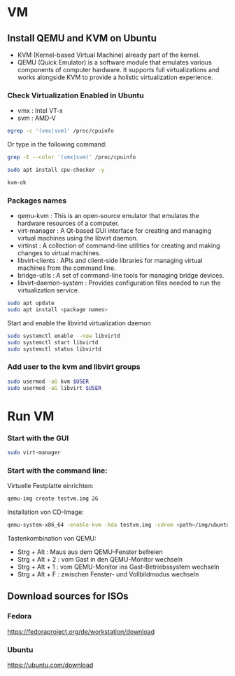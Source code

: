 # VM

## Install QEMU and KVM on Ubuntu
- KVM (Kernel-based Virtual Machine) already part of the kernel.
- QEMU (Quick Emulator) is a software module that emulates various components of computer hardware. It supports full virtualizations and works alongside KVM to provide a holistic virtualization experience.

### Check Virtualization Enabled in Ubuntu
- vmx : Intel VT-x
- svm : AMD-V

```bash
egrep -c '(vmx|svm)' /proc/cpuinfo
```
Or type in the following command:
```bash
grep -E --color '(vmx|svm)' /proc/cpuinfo
```
```bash
sudo apt install cpu-checker -y
```
```bash
kvm-ok
```
### Packages names
- qemu-kvm : This is an open-source emulator that emulates the hardware resources of a computer.
- virt-manager : A Qt-based GUI interface for creating and managing virtual machines using the libvirt daemon.
- virtinst : A collection of command-line utilities for creating and making changes to virtual machines.
- libvirt-clients : APIs and client-side libraries for managing virtual machines from the command line.
- bridge-utils : A set of command-line tools for managing bridge devices.
- libvirt-daemon-system : Provides configuration files needed to run the virtualization service.
```bash
sudo apt update
sudo apt install <package names>
```
Start and enable the libvirtd virtualization daemon
```bash
sudo systemctl enable --now libvirtd
sudo systemctl start libvirtd
sudo systemctl status libvirtd
```

### Add user to the kvm and libvirt groups
```bash
sudo usermod -aG kvm $USER
sudo usermod -aG libvirt $USER
```


# Run VM

### Start with the GUI
```bash
sudo virt-manager
```
### Start with the command line:
Virtuelle Festplatte einrichten:
```bash
qemu-img create testvm.img 2G 
```
Installation von CD-Image:
```bash
qemu-system-x86_64 -enable-kvm -hda testvm.img -cdrom <path>/img/ubuntu-20.10-desktop-amd64.iso -boot d -m 1024 
```

Tastenkombination von QEMU:
- Strg + Alt	: Maus aus dem QEMU-Fenster befreien
- Strg + Alt + 2	: vom Gast in den QEMU-Monitor wechseln
- Strg + Alt + 1	: vom QEMU-Monitor ins Gast-Betriebssystem wechseln
- Strg + Alt + F	: zwischen Fenster- und Vollbildmodus wechseln

## Download sources for ISOs

### Fedora
https://fedoraproject.org/de/workstation/download

### Ubuntu
https://ubuntu.com/download

